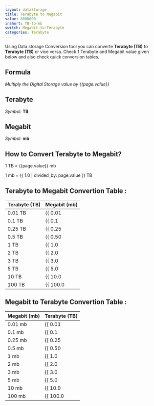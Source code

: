 ```yaml
---
layout: dataStorage
title: Terabyte to Megabit
value: 8000000
inShort: TB-to-mb
switch: Megabit-to-Terabyte
categories: Terabyte
---
```


Using Data storage Conversion tool you can converte **Terabyte (TB)** to **Terabyte (TB)** or vice versa. Check 1 Terabyte and Megabit value given below and also check quick conversion tables.

## Formula
*Multiply the Digital Storage value by {{page.value}}*

## Terabyte
*Symbol:* **TB**

## Megabit
*Symbol:* **mb**

## How to Convert Terabyte to Megabit?

1 TB = {{page.value}} mb

1 mb = {{ 1.0 | divided_by: page.value }} TB


## Terabyte to Megabit Convertion Table :

| Terabyte (TB) | Megabit (mb) |
| ---- | ---- |
| 0.01 TB | {{ 0.01 | times: page.value | round: 12 }} mb |
| 0.1 TB | {{ 0.1 | times: page.value | round: 12 }} mb |
| 0.25 TB | {{ 0.25 | times: page.value | round: 12 }} mb |
| 0.5 TB | {{ 0.50 | times: page.value | round: 12 }} mb |
| 1 TB | {{ 1.0 | times: page.value | round: 12 }} mb |
| 2 TB | {{ 2.0 | times: page.value | round: 12 }} mb |
| 3 TB | {{ 3.0 | times: page.value | round: 12 }} mb |
| 5 TB | {{ 5.0 | times: page.value | round: 12 }} mb |
| 10 TB | {{ 10.0 | times: page.value | round: 12 }} mb |
| 100 TB | {{ 100.0 | times: page.value | round: 12 }} mb |

## Megabit to Terabyte Convertion Table :

| Megabit (mb) | Terabyte (TB) |
| ---- | ---- |
| 0.01 mb | {{ 0.01 | divided_by: page.value | round: 12 }} TB |
| 0.1 mb | {{ 0.1 | divided_by: page.value | round: 12 }} TB |
| 0.25 mb | {{ 0.25 | divided_by: page.value | round: 12 }} TB |
| 0.5 mb | {{ 0.50 | divided_by: page.value | round: 12 }} TB |
| 1 mb | {{ 1.0 | divided_by: page.value | round: 12 }} TB |
| 2 mb | {{ 2.0 | divided_by: page.value | round: 12 }} TB |
| 3 mb | {{ 3.0 | divided_by: page.value | round: 12 }} TB |
| 5 mb | {{ 5.0 | divided_by: page.value | round: 12 }} TB |
| 10 mb | {{ 10.0 | divided_by: page.value | round: 12 }} TB |
| 100 mb | {{ 100.0 | divided_by: page.value | round: 12 }} TB |


<script>
document.getElementById('selectInput')[16].selected = true
document.getElementById('selectOutput')[6].selected = true
</script>
